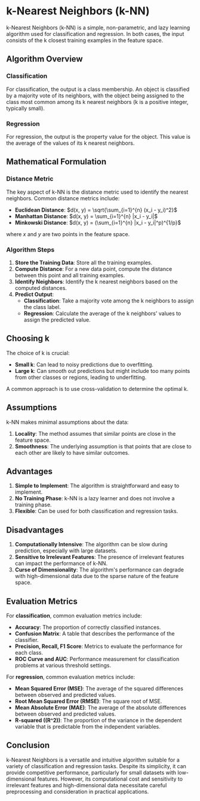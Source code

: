 # k-Nearest Neighbors (k-NN)

k-Nearest Neighbors (k-NN) is a simple, non-parametric, and lazy learning algorithm used for classification and regression. In both cases, the input consists of the k closest training examples in the feature space.

## Algorithm Overview

### Classification

For classification, the output is a class membership. An object is classified by a majority vote of its neighbors, with the object being assigned to the class most common among its k nearest neighbors (k is a positive integer, typically small).

### Regression

For regression, the output is the property value for the object. This value is the average of the values of its k nearest neighbors.

## Mathematical Formulation

### Distance Metric

The key aspect of k-NN is the distance metric used to identify the nearest neighbors. Common distance metrics include:
- **Euclidean Distance**: $d(x, y) = \sqrt{\sum_{i=1}^{n} (x_i - y_i)^2}$
- **Manhattan Distance**: $d(x, y) = \sum_{i=1}^{n} |x_i - y_i|$
- **Minkowski Distance**: $d(x, y) = (\sum_{i=1}^{n} |x_i - y_i|^p)^{1/p}$

where $x$ and $y$ are two points in the feature space.

### Algorithm Steps

1. **Store the Training Data**: Store all the training examples.
2. **Compute Distance**: For a new data point, compute the distance between this point and all training examples.
3. **Identify Neighbors**: Identify the k nearest neighbors based on the computed distances.
4. **Predict Output**:
   - **Classification**: Take a majority vote among the k neighbors to assign the class label.
   - **Regression**: Calculate the average of the k neighbors' values to assign the predicted value.

## Choosing k

The choice of k is crucial:
- **Small k**: Can lead to noisy predictions due to overfitting.
- **Large k**: Can smooth out predictions but might include too many points from other classes or regions, leading to underfitting.

A common approach is to use cross-validation to determine the optimal k.

## Assumptions

k-NN makes minimal assumptions about the data:
1. **Locality**: The method assumes that similar points are close in the feature space.
2. **Smoothness**: The underlying assumption is that points that are close to each other are likely to have similar outcomes.

## Advantages

1. **Simple to Implement**: The algorithm is straightforward and easy to implement.
2. **No Training Phase**: k-NN is a lazy learner and does not involve a training phase.
3. **Flexible**: Can be used for both classification and regression tasks.

## Disadvantages

1. **Computationally Intensive**: The algorithm can be slow during prediction, especially with large datasets.
2. **Sensitive to Irrelevant Features**: The presence of irrelevant features can impact the performance of k-NN.
3. **Curse of Dimensionality**: The algorithm's performance can degrade with high-dimensional data due to the sparse nature of the feature space.

## Evaluation Metrics

For **classification**, common evaluation metrics include:
- **Accuracy**: The proportion of correctly classified instances.
- **Confusion Matrix**: A table that describes the performance of the classifier.
- **Precision, Recall, F1 Score**: Metrics to evaluate the performance for each class.
- **ROC Curve and AUC**: Performance measurement for classification problems at various threshold settings.

For **regression**, common evaluation metrics include:
- **Mean Squared Error (MSE)**: The average of the squared differences between observed and predicted values.
- **Root Mean Squared Error (RMSE)**: The square root of MSE.
- **Mean Absolute Error (MAE)**: The average of the absolute differences between observed and predicted values.
- **R-squared (\(R^2\))**: The proportion of the variance in the dependent variable that is predictable from the independent variables.

## Conclusion

k-Nearest Neighbors is a versatile and intuitive algorithm suitable for a variety of classification and regression tasks. Despite its simplicity, it can provide competitive performance, particularly for small datasets with low-dimensional features. However, its computational cost and sensitivity to irrelevant features and high-dimensional data necessitate careful preprocessing and consideration in practical applications.